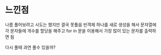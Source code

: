 # 느낀점 
나름 풀어보려고 시도는 했지만 결국 못풀음 
빈객체 하나를 새로 생성을 해서 문자열에 각 문자들에 개수를 할당을 해주고 for in 문을 이용해서 가장 많이 있는 문자를 출력하면 됨 

다시 풀때 과연 풀수 있을까? 